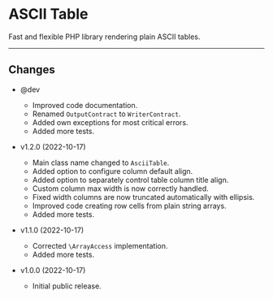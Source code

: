 # ASCII Table

Fast and flexible PHP library rendering plain ASCII tables.

---

## Changes

* @dev
  * Improved code documentation.
  * Renamed `OutputContract` to `WriterContract`.
  * Added own exceptions for most critical errors.
  * Added more tests.

* v1.2.0 (2022-10-17)
  * Main class name changed to `AsciiTable`.
  * Added option to configure column default align.
  * Added option to separately control table column title align.
  * Custom column max width is now correctly handled.
  * Fixed width columns are now truncated automatically with ellipsis.
  * Improved code creating row cells from plain string arrays.
  * Added more tests.

* v1.1.0 (2022-10-17)
  * Corrected `\ArrayAccess` implementation.
  * Added more tests.

* v1.0.0 (2022-10-17)
  * Initial public release.
